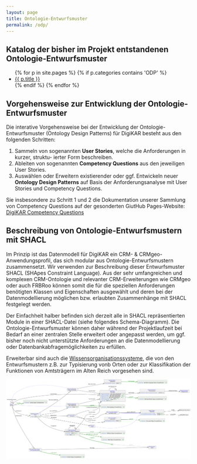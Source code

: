 ```yaml
---
layout: page
title: Ontologie-Entwurfsmuster
permalink: /odp/
---
```


## Katalog der bisher im Projekt entstandenen Ontologie-Entwurfsmuster

<ul>
{% for p in site.pages %}
   {% if p.categories contains 'ODP' %}
      <li><a href="{{ p.url }}">{{ p.title }}</a></li>
   {% endif %}
{% endfor %}
</ul>

## Vorgehensweise zur Entwicklung der Ontologie-Entwurfsmuster

Die interative Vorgehensweise bei der Entwicklung der Ontologie-Entwurfsmuster (Ontology Design Patterns) für DigiKAR besteht aus den folgenden Schritten:

1. Sammeln von sogenannten **User Stories**, welche die Anforderungen in kurzer, struktu-
ierter Form beschreiben.
2. Ableiten von sogenannten **Competency Questions** aus den jeweiligen User Stories.
3. Auswählen oder Erweitern existierender oder ggf. Entwickeln neuer **Ontology Design Patterns** auf Basis der Anforderungsanalyse mit User Stories und Competency Questions.

Sie insbesondere zu Schritt 1 und 2 die Dokumentation unserer Sammlung von Competency Questions auf der gesonderten GiutHub Pages-Website: [DigiKAR Competency Questions](https://ieg-dhr.github.io/DigiKAR-Competency-Questions/)

## Beschreibung von Ontologie-Entwurfsmustern mit SHACL

Im Prinzip ist das Datenmodell für DigiKAR ein CRM- & CRMgeo-Anwendungsprofil, das sich modular aus Ontologie-Entwurfsmustern zusammensetzt. Wir verwenden zur Beschreibung dieser Entwurfsmuster SHACL (SHApes Constraint Language). Aus der sehr umfangreichen und komplexen CRM-Ontologie und relevanter CRM-Erweiterungen wie CRMgeo oder auch FRBRoo können somit die für die speziellen Anforderungen benötigten Klassen und Eigenschaften ausgewählt und deren bei der Datenmodellierung möglichen bzw. erlaubten Zusammenhänge mit SHACL festgelegt werden.

Der Einfachheit halber befinden sich derzeit alle in SHACL repräsentierten Module in einer SHACL-Datei (siehe folgendes Schema-Diagramm). Die Ontologie-Entwurfsmuster können daher während der Projektlaufzeit bei Bedarf an einer zentralen Stelle erweitert oder angepasst werden, um ggf. bisher noch nicht unterstützte Anforderungen an die Datenmodellierung oder Datenbankabfragemöglichkeiten zu erfüllen.

Erweiterbar sind auch die [Wissensorganisationssysteme](/kos/), die von den Entwurfsmustern z.B. zur Typisierung vonb Orten oder zur Klassifikation der Funktionen von Amtsträgern im Alten Reich vorgesehen sind.

![Schema-Diagramm](/img/dmlo.svg)
